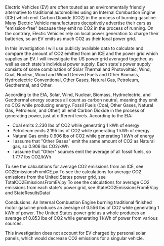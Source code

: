 Electric Vehicles (EV) are often touted as an environmentally friendly alternative to traditional automobiles using an Internal Combustion Engine (ICE) which emit Carbon Dioxide (CO2) in the process of burning gasoline. Many Electric Vehicle manufacturers deceptively advertise their cars as "emission-free" because they emit no CO2 in the process of running. On the contrary, Electic Vehicles rely on local power generation to charge their batteries, so an EV emits as much CO2 as their local power grid. 

In this investigation I will use publicly available data to calculate and compare the amount of CO2 emitted from an ICE and the power grid which supplies an EV. I will investigate the US power grid averaged together, as well as each state's individual power supply.
Each state's power supply consists of some combination of Solar Thermal and Photovoltaic, Wind, Coal, Nuclear, Wood and Wood Derived Fuels and Other Biomass, Hydroelectric Conventional, Other Gases, Natural Gas, Petroleum, Geothermal, and Other.

According to the EIA, Solar, Wind, Nuclear, Biomass, Hydroelectric, and Geothermal energy sources all count as carbon neutral, meaning they emit no CO2 while producing energy.
Fossil Fuels (Coal, Other Gases, Natural Gas, Petroleum, and Other) all emit Carbon Dioxide in the process of generating power, just at different levels.
According to the EIA:
* Coal emits 2.230 lbs of CO2 while generating 1 kWh of energy
* Petroleum emits 2.195 lbs of CO2 while generating 1 kWh of energy
* Natural Gas emits 0.906 lbs of CO2 while generating 1 kWh of energy
* I assume that "Other Gases" emit the same amount of CO2 as Natural gas, so 0.906 lbs CO2/kWh
* I assume that "Other" sources emit the average of all fossil fuels, so 1.777 lbs CO2/kWh


To see the calculations for average CO2 emissions from an ICE, see CO2EmissionsFromICE.py
To see the calculations for average CO2 emissions from the United States power grid, see TotalCO2EmissionsFromEV.py
To see the calculations for average CO2 emissions from each state's power grid, see StateCO2EmissionsFromEV.py and StateResultsData/

Conclusions:
An Internal Combustion Engine burning traditional finished motor gasoline produces an average of 0.556 lbs of CO2 while generating 1 kWh of power.
The United States power grid as a whole produces an average of 0.853 lbs of CO2 while generating 1 kWh of power from various sources.




This investigation does not account for EV charged by personal solar panels, which would decrease CO2 emissions for a singular vehicle. 